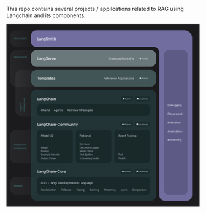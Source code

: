 This repo contains several projects / appilcations related to RAG using Langchain and its components. 


![alt text](image.png)
